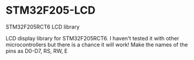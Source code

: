 # STM32F205-LCD
STM32F205RCT6 LCD  library

LCD display library for STM32F205RCT6.
I haven't tested it with other microcontrollers but there is a chance it will work!
Make the names of the pins as D0-D7, RS, RW, E
